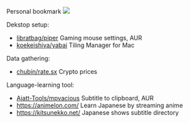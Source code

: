 Personal bookmark
![](https://web.archive.org/web/20091027141220/http://www.geocities.com/felinicultura/cat.gif)

Dekstop setup:
- [libratbag/piper](https://github.com/libratbag/piper) Gaming mouse settings, AUR
- [koekeishiya/yabai](https://github.com/koekeishiya/yabai) Tiling Manager for Mac

Data gathering:
- [chubin/rate.sx](https://github.com/chubin/rate.sx) Crypto prices

Language-learning tool:
- [Ajatt-Tools/mpvacious](https://github.com/Ajatt-Tools/mpvacious) Subtitle to clipboard, AUR
- https://animelon.com/ Learn Japanese by streaming anime
- https://kitsunekko.net/ Japanese shows subtitle directory
